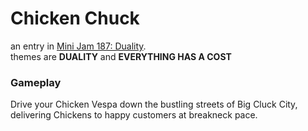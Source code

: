 # Chicken Chuck
an entry in [Mini Jam 187: Duality](https://itch.io/jam/mini-jam-187-duality).  
themes are **DUALITY** and **EVERYTHING HAS A COST**

### Gameplay
Drive your Chicken Vespa down the bustling streets of Big Cluck City, delivering Chickens to happy customers at breakneck pace.
